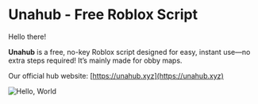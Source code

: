 # Unahub - Free Roblox Script

Hello there!

**Unahub** is a free, no-key Roblox script designed for easy, instant use—no extra steps required! It’s mainly made for obby maps.

Our official hub website: [https://unahub.xyz](https://unahub.xyz)

![Hello, World](https://github.com/user-attachments/assets/c0db1dac-842b-4c99-9982-c900bc80468e)
